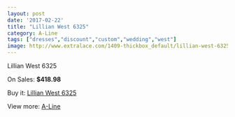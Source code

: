 ```yaml
---
layout: post
date: '2017-02-22'
title: "Lillian West 6325"
category: A-Line
tags: ["dresses","discount","custom","wedding","west"]
image: http://www.extralace.com/1409-thickbox_default/lillian-west-6325.jpg
---
```

Lillian West 6325

On Sales: **$418.98**
<a href="https://www.extralace.com/a-line/666-lillian-west-6325.html"><amp-img layout="responsive" width="600" height="600" src="//www.extralace.com/1409-thickbox_default/lillian-west-6325.jpg" alt="Lillian West 6325 0" /></a>
<a href="https://www.extralace.com/a-line/666-lillian-west-6325.html"><amp-img layout="responsive" width="600" height="600" src="//www.extralace.com/1410-thickbox_default/lillian-west-6325.jpg" alt="Lillian West 6325 1" /></a>
<a href="https://www.extralace.com/a-line/666-lillian-west-6325.html"><amp-img layout="responsive" width="600" height="600" src="//www.extralace.com/1411-thickbox_default/lillian-west-6325.jpg" alt="Lillian West 6325 2" /></a>
<a href="https://www.extralace.com/a-line/666-lillian-west-6325.html"><amp-img layout="responsive" width="600" height="600" src="//www.extralace.com/1412-thickbox_default/lillian-west-6325.jpg" alt="Lillian West 6325 3" /></a>

Buy it: [Lillian West 6325](https://www.extralace.com/a-line/666-lillian-west-6325.html "Lillian West 6325")

View more: [A-Line](https://www.extralace.com/2-a-line "A-Line")
